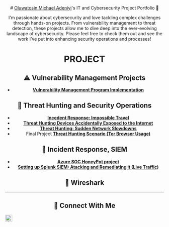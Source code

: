<header>
# <a href="https://www.linkedin.com/in/-adeniyi">Oluwatosin Michael Adeniyi</a>'s IT and Cybersecurity Project Portfolio 🔐

I'm passionate about cybersecurity and love tackling complex challenges through hands-on projects. From vulnerability management to threat detection, these projects allow me to dive deep into the ever-evolving landscape of cybersecurity. Please feel free to check them out and see the work I’ve put into enhancing security operations and processes!

# PROJECT

## ⚠️ Vulnerability Management Projects

- **[Vulnerability Management Program Implementation](https://github.com/Michaael01/vulnerability-management-program)**

## 🚨 Threat Hunting and Security Operations
- **[Incedent Response: Impossible Travel ](https://github.com/Michaael01/Incedent-Response-Impossible-Travel)**
- **[Threat Hunting Devices Accidentally Exposed to the Internet](https://github.com/Michaael01/Threat-Hunting-Devices-Accidentally-Exposed-to-the-Internet)**
- **[Threat Hunting: Sudden Network Slowdowns](https://github.com/Michaael01/Threat-Hunting-Sudden-Network-Slowdowns)**
- Final Project **[Threat Hunting Scenario (Tor Browser Usage)](https://github.com/Michaael01/Threat-Hunting-Scenario-Tor-Browser-Usage-Project)**

## 🚨 Incident Response, SIEM
- **[Azure SOC HoneyPot project](https://github.com/Michaael01/SOC-Analyst-Lab/blob/main/Azure%20SOC%20Honey%20Pot%20project.md)**
- **[Setting up Splunk SIEM: Atacking and Remediating it (Live Traffic)](https://github.com/Michaael01/Setting-up-Splunk-SIEM-Attacking-and-Remediating-it)**


## 🚨 Wireshark
<hr/>

## 🤳 Connect With Me

[<img align="left" alt=" | LinkedIn" width="22px" src="https://cdn.jsdelivr.net/npm/simple-icons@v3/icons/linkedin.svg" />][linkedin]

[linkedin]: https://linkedin.com/in/-michael-o-adeniyi

<!--
<img width="35" alt="image" src="https://github.com/user-attachments/assets/2f41c7cd-5ea8-4475-b451-a37161b6c3fb"> 
<img width="35" alt="image" src="https://github.com/user-attachments/assets/77649969-9910-4994-8b96-74a116cfb2a8">

